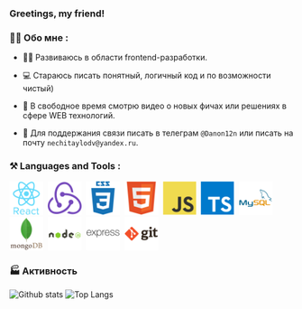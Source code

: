 ### Greetings, my friend! 

### 👨‍🦱 Обо мне :

- 👨‍🎓 Развиваюсь в области frontend-разработки.

- 💻 Стараюсь писать понятный, логичный код и по возможности чистый)

- 🌆 В свободное время смотрю видео о новых фичах или решениях в сфере WEB технологий.

- 📨 Для поддержания связи писать в телеграм ```@Danon12n``` или писать на почту ```nechitaylodv@yandex.ru```.

### ⚒️ Languages and Tools :

<div>
  <img src="https://github.com/devicons/devicon/blob/master/icons/react/react-original-wordmark.svg" title="React" alt="React" width="60" height="60"/>&nbsp;
  <img src="https://github.com/devicons/devicon/blob/master/icons/redux/redux-original.svg" title="Redux" alt="Redux " width="60" height="60"/>&nbsp;
  <img src="https://github.com/devicons/devicon/blob/master/icons/css3/css3-plain-wordmark.svg"  title="CSS3" alt="CSS" width="60" height="60"/>&nbsp;
  <img src="https://github.com/devicons/devicon/blob/master/icons/html5/html5-original.svg" title="HTML5" alt="HTML" width="60" height="60"/>&nbsp;
  <img src="https://github.com/devicons/devicon/blob/master/icons/javascript/javascript-original.svg" title="JavaScript" alt="JavaScript" width="60" height="60"/>&nbsp;
  <img src="https://github.com/devicons/devicon/blob/master/icons/typescript/typescript-original.svg" title="TypeScript" alt="TypeScript" width="60" height="60"/>&nbsp;
  <img src="https://github.com/devicons/devicon/blob/master/icons/mysql/mysql-original-wordmark.svg" title="MySQL"  alt="MySQL" width="60" height="60"/>&nbsp;
  <img src="https://github.com/devicons/devicon/blob/master/icons/mongodb/mongodb-original-wordmark.svg" title="MongoDB"  alt="MongoDB" width="60" height="60"/>&nbsp;
  <img src="https://github.com/devicons/devicon/blob/master/icons/nodejs/nodejs-original-wordmark.svg" title="NodeJS" alt="NodeJS" width="60" height="60"/>&nbsp;
  <img src="https://github.com/devicons/devicon/blob/master/icons/express/express-original-wordmark.svg" title="Express" alt="Express" width="60" height="60"/>&nbsp;
  <img src="https://github.com/devicons/devicon/blob/master/icons/git/git-original-wordmark.svg" title="Git" **alt="Git" width="60" height="60"/>
</div>

### 🏭 Активность

![Github stats](https://github-readme-stats.vercel.app/api?username=Danon12n&show_icons=true&theme=react&count_private=true)
![Top Langs](https://github-readme-stats.vercel.app/api/top-langs/?username=Danon12n&langs_count=6&layout=compact&theme=react)

